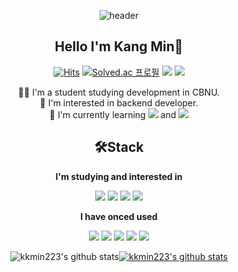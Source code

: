  <div align="center">
 
  ![header](https://capsule-render.vercel.app/api?type=waving&color=gradient&height=300&section=header&text=WELCOME🌟&fontSize=60)
  
  
 ## Hello I'm Kang Min👋
[![Hits](https://hits.seeyoufarm.com/api/count/incr/badge.svg?url=https%3A%2F%2Fgithub.com%2Fkkmin223&count_bg=%2379C83D&title_bg=%23555555&icon=&icon_color=%23E7E7E7&title=Git&edge_flat=false)](https://hits.seeyoufarm.com)
[![Solved.ac
프로필](http://mazassumnida.wtf/api/mini/generate_badge?boj=kkmin223)](https://solved.ac/kkmin223) <a href="https://charm-archer-9da.notion.site/c9994fec9b1a41ae9c7049523aa8f873" target="_blank"><img src="https://img.shields.io/badge/Resume-000000?style=flat&logo=Notion&logoColor=white"/></a> <a href="https://kkmdailylog.tistory.com" target="_blank"><img src="https://img.shields.io/badge/Study Blog-00A1D6?style=flat&logo=Bilibili&logoColor=white"/></a> 

👨‍🎓 I'm a student studying development in CBNU. <br>
🔭 I'm interested in backend developer.<br>
📖 I'm currently learning <img src="https://img.shields.io/badge/Spring-6DB33F?style=flat-square&logo=Spring&logoColor=white"/> and <img src="https://img.shields.io/badge/Java-007396?style=flat-square&logo=Java&logoColor=white"/> <br>

## 🛠Stack
**I'm studying and interested in**
  
<img src="https://img.shields.io/badge/Java-007396?style=flat&logo=Java&logoColor=white"/> <img src="https://img.shields.io/badge/Spring-6DB33F?style=flat&logo=Spring&logoColor=white"/> <img src="https://img.shields.io/badge/MySQL-4479A1?style=flat&logo=MySQL&logoColor=white"/> <img src="https://img.shields.io/badge/MongoDB-47A248?style=flat&logo=MongoDB&logoColor=white"/> 
  
**I have onced used** 
  
  <img src="https://img.shields.io/badge/C++-00599C?style=flat&logo=C%2B%2B&logoColor=white"/> <img src="https://img.shields.io/badge/Node.js-339933?style=flat&logo=Node.js&logoColor=white"/> <img src="https://img.shields.io/badge/HTML-E34F26?style=flat&logo=HTML5&logoColor=white"/> <img src="https://img.shields.io/badge/CSS-1572B6?style=flat&logo=CSS3&logoColor=white"/> <img src="https://img.shields.io/badge/JavaScript-F7DF1E?style=flat&logo=JavaScript&logoColor=white"/> 



 ![kkmin223's github stats](https://github-readme-stats.vercel.app/api?username=kkmin223&theme=vue)[![kkmin223's github stats](https://github-readme-stats.vercel.app/api/top-langs/?username=kkmin223&show_icons=true&hide_border=true&title_color=004386&icon_color=00438&&layout=compact)](https://github.com/kkmin223) 

 <!-- 
[![trophy](https://github-profile-trophy.vercel.app/?username=kkmin223)](https://github.com/kkmin223/github-profile)
-->
 


  
</div>






<!--
**kkmin223/kkmin223** is a ✨ _special_ ✨ repository because its `README.md` (this file) appears on your GitHub profile.

Here are some ideas to get you started:

- 🔭 I’m currently working on ...
- 🌱 I’m currently learning ...
- 👯 I’m looking to collaborate on ...
- 🤔 I’m looking for help with ...
- 💬 Ask me about ...
- 📫 How to reach me: ...
- 😄 Pronouns: ...
- ⚡ Fun fact: ...
-->
